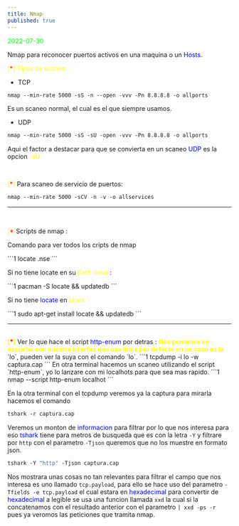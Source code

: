 ```yaml
---
title: Nmap
published: true
---
```


<font color="lime">2022-07-30</font>

Nmap para reconocer puertos activos en una maquina o un <font color="blue">Hosts.</font>


 <p><font color="yellow">[<font color="red">*</font>]</font><font color="yellow"> Tipos de scaneo : </font></p>

* TCP
```1
nmap --min-rate 5000 -sS -n --open -vvv -Pn 8.8.8.8 -o allports
```
<p>Es un scaneo normal, el cual es el que siempre usamos.</p>

* UDP
```1
nmap --min-rate 5000 -sS -sU -open -vvv -Pn 8.8.8.8 -o allports
```
<p>Aqui el factor a destacar para que se convierta en un scaneo <font color="blue"> UDP</font> es la opcion <font color="yellow">-sU.</font></p>

<br>
<p><font color="yellow">[<font color="red">*</font>]</font> Para scaneo de servicio de puertos:</p>

```1
nmap --min-rate 5000 -sCV -n -v -o allservices
```
----

<br>
<p><font color="yellow">[<font color="red">*</font>]</font>Scripts de nmap : </p>
<p> Comando para ver todos los cripts de nmap</p>
```1
locate .nse 
```
<p>Si no tiene locate en su <font color="yellow">Arch-linux </font>: </p>
```1
pacman -S locate && updatedb
```
<p>Si no tiene <font color="blue">locate </font>en <font color="yellow">Linux</font></p>
```1
sudo apt-get install locate && updatedb
```

-----


<br>
<b><font color="yellow">[<font color="red">*</font>]</font></b> Ver lo que hace el script <font color="blue">http-enum</font> por detras :
<b><font color="yellow">Nos ponemos en escucha con nuestra interfaz que usa linux por defecto en mi caso es la</font></b> `lo`, pueden ver la suya con el comando
`lo`.
```1
tcpdump -i lo -w captura.cap
```
En otra terminal hacemos un scaneo utilizando el script `http-enum`, yo lo lanzare con mi localhots para que sea mas rapido.
```1
nmap --script http-enum localhot
```

En la otra terminal con el tcpdump veremos ya la captura para mirarla hacemos el comando
```1
tshark -r captura.cap
```
Veremos un monton de <font color="blue"> informacion</font> para filtrar por lo que nos interesa para eso <font color="blue">tshark</font>
tiene para metros de busqueda que es con la letra `-Y` y filtrare por `http` con el parametro `-Tjson` queremos que no los muestre
en formato json.

```1
tshark -Y "http" -Tjson captura.cap
```

Nos mostrara unas cosas no tan relevantes para filtrar el campo que nos interesa es uno llamado `tcp.payload`, para ello se
hace uso del parametro `-Tfields -e tcp.payload` el cual estara en <font color="blue">hexadecimal</font> para convertir de <font color="blue">hexadecimal</font> a legible se usa
una funcion llamada `xxd` la cual si la concatenamos con el resultado anterior con el parametro `| xxd -ps -r` pues ya veromos
las peticiones que tramita nmap.


